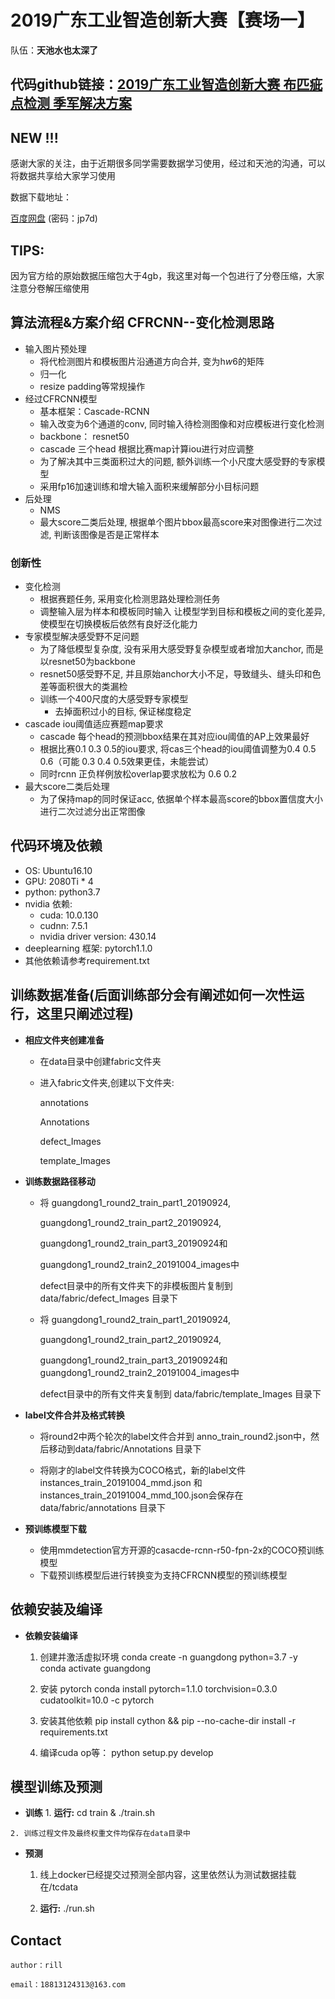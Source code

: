 
# 2019广东工业智造创新大赛【赛场一】

队伍：**天池水也太深了**

## 代码github链接：[2019广东工业智造创新大赛 布匹疵点检测 季军解决方案](https://www.datafountain.cn/competitions/366)
## NEW !!!
感谢大家的关注，由于近期很多同学需要数据学习使用，经过和天池的沟通，可以将数据共享给大家学习使用

数据下载地址：

[百度网盘](https://pan.baidu.com/s/1DT8vlFELrjfgczGBZ1yEzQ) (密码：jp7d)

## TIPS:
因为官方给的原始数据压缩包大于4gb，我这里对每一个包进行了分卷压缩，大家注意分卷解压缩使用

## 算法流程&方案介绍 CFRCNN--变化检测思路

+ 输入图片预处理
    - 将代检测图片和模板图片沿通道方向合并, 变为h*w*6的矩阵
    - 归一化
    - resize padding等常规操作
+ 经过CFRCNN模型
    - 基本框架：Cascade-RCNN
    - 输入改变为6个通道的conv, 同时输入待检测图像和对应模板进行变化检测
    - backbone： resnet50
    - cascade 三个head 根据比赛map计算iou进行对应调整
    - 为了解决其中三类面积过大的问题, 额外训练一个小尺度大感受野的专家模型
    - 采用fp16加速训练和增大输入面积来缓解部分小目标问题
+ 后处理
    - NMS
    - 最大score二类后处理, 根据单个图片bbox最高score来对图像进行二次过滤, 判断该图像是否是正常样本

### 创新性

+ 变化检测
    - 根据赛题任务, 采用变化检测思路处理检测任务
    - 调整输入层为样本和模板同时输入 让模型学到目标和模板之间的变化差异, 使模型在切换模板后依然有良好泛化能力
+ 专家模型解决感受野不足问题
    - 为了降低模型复杂度, 没有采用大感受野复杂模型或者增加大anchor, 而是以resnet50为backbone
    - resnet50感受野不足, 并且原始anchor大小不足，导致缝头、缝头印和色差等面积很大的类漏检
    - 训练一个400尺度的大感受野专家模型
        - 去掉面积过小的目标, 保证梯度稳定
+ cascade iou阈值适应赛题map要求
    - cascade 每个head的预测bbox结果在其对应iou阈值的AP上效果最好
    - 根据比赛0.1 0.3 0.5的iou要求, 将cas三个head的iou阈值调整为0.4  0.5  0.6（可能 0.3 0.4 0.5效果更佳，未能尝试）
    - 同时rcnn 正负样例放松overlap要求放松为 0.6 0.2
+ 最大score二类后处理
    - 为了保持map的同时保证acc, 依据单个样本最高score的bbox置信度大小进行二次过滤分出正常图像



## 代码环境及依赖

+ OS: Ubuntu16.10
+ GPU: 2080Ti * 4
+ python: python3.7
+ nvidia 依赖:
   - cuda: 10.0.130
   - cudnn: 7.5.1
   - nvidia driver version: 430.14
+ deeplearning 框架: pytorch1.1.0
+ 其他依赖请参考requirement.txt

## 训练数据准备(后面训练部分会有阐述如何一次性运行，这里只阐述过程)

- **相应文件夹创建准备**

  - 在data目录中创建fabric文件夹
  - 进入fabric文件夹,创建以下文件夹:
  
     annotations
     
     Annotations
     
     defect_Images
     
     template_Images

- **训练数据路径移动**

  - 将 guangdong1_round2_train_part1_20190924,
  
       guangdong1_round2_train_part2_20190924,
  
       guangdong1_round2_train_part3_20190924和
       
       guangdong1_round2_train2_20191004_images中
    
    defect目录中的所有文件夹下的非模板图片复制到 data/fabric/defect_Images 目录下
    
  - 将 guangdong1_round2_train_part1_20190924,
  
       guangdong1_round2_train_part2_20190924,
  
       guangdong1_round2_train_part3_20190924和guangdong1_round2_train2_20191004_images中
    
    defect目录中的所有文件夹复制到 data/fabric/template_Images 目录下
    
    
- **label文件合并及格式转换**

  - 将round2中两个轮次的label文件合并到 anno_train_round2.json中，然后移动到data/fabric/Annotations 目录下
  
  - 将刚才的label文件转换为COCO格式，新的label文件 instances_train_20191004_mmd.json 和 
     instances_train_20191004_mmd_100.json会保存在 data/fabric/annotations 目录下

- **预训练模型下载**
  - 使用mmdetection官方开源的casacde-rcnn-r50-fpn-2x的COCO预训练模型
  - 下载预训练模型后进行转换变为支持CFRCNN模型的预训练模型


## 依赖安装及编译


- **依赖安装编译**

   1. 创建并激活虚拟环境
        conda create -n guangdong python=3.7 -y
        conda activate guangdong

   2. 安装 pytorch
        conda install pytorch=1.1.0 torchvision=0.3.0 cudatoolkit=10.0 -c pytorch
        
   3. 安装其他依赖
        pip install cython && pip --no-cache-dir install -r requirements.txt
   
   4. 编译cuda op等：
        python setup.py develop
   

## 模型训练及预测
    
   - **训练**
	1. **运行:**
		cd train & ./train.sh

   	2. 训练过程文件及最终权重文件均保存在data目录中

   - **预测**
        1. 线上docker已经提交过预测全部内容，这里依然认为测试数据挂载在/tcdata
        
        2. **运行:**
		./run.sh
   
    

## Contact

    author：rill

    email：18813124313@163.com


